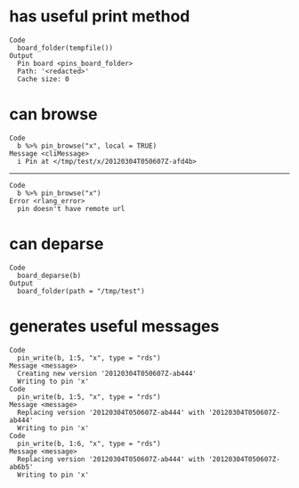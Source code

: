 # has useful print method

    Code
      board_folder(tempfile())
    Output
      Pin board <pins_board_folder>
      Path: '<redacted>'
      Cache size: 0

# can browse

    Code
      b %>% pin_browse("x", local = TRUE)
    Message <cliMessage>
      i Pin at </tmp/test/x/20120304T050607Z-afd4b>

---

    Code
      b %>% pin_browse("x")
    Error <rlang_error>
      pin doesn't have remote url

# can deparse

    Code
      board_deparse(b)
    Output
      board_folder(path = "/tmp/test")

# generates useful messages

    Code
      pin_write(b, 1:5, "x", type = "rds")
    Message <message>
      Creating new version '20120304T050607Z-ab444'
      Writing to pin 'x'
    Code
      pin_write(b, 1:5, "x", type = "rds")
    Message <message>
      Replacing version '20120304T050607Z-ab444' with '20120304T050607Z-ab444'
      Writing to pin 'x'
    Code
      pin_write(b, 1:6, "x", type = "rds")
    Message <message>
      Replacing version '20120304T050607Z-ab444' with '20120304T050607Z-ab6b5'
      Writing to pin 'x'

